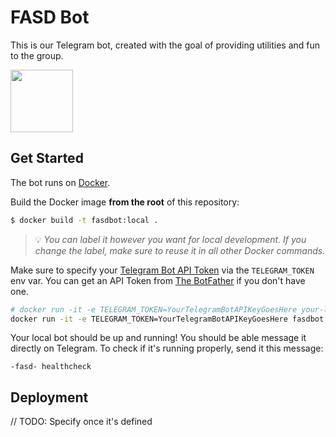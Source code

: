 # FASD Bot

This is our Telegram bot, created with the goal of providing utilities and fun to the group.

<img src="https://image.ibb.co/f24syR/3ca6c26c_e812_4e24_b3f6_bd279a2e0cd4.jpg" width="100"/>

## Get Started
The bot runs on [Docker](https://docs.docker.com/engine/install/).

Build the Docker image **from the root** of this repository:

```bash
$ docker build -t fasdbot:local .
```

> :bulb: _You can label it however you want for local development. If you change the label, make sure to reuse it in all other Docker commands._

Make sure to specify your [Telegram Bot API Token](https://core.telegram.org/bots) via the `TELEGRAM_TOKEN` env var. You can get an API Token from [The BotFather](https://t.me/botfather) if you don't have one.

```bash
# docker run -it -e TELEGRAM_TOKEN=YourTelegramBotAPIKeyGoesHere your-label:your-tag
docker run -it -e TELEGRAM_TOKEN=YourTelegramBotAPIKeyGoesHere fasdbot:local
```

Your local bot should be up and running! You should be able message it directly on Telegram. To check if it's running properly, send it this message:

```
-fasd- healthcheck
```

## Deployment

// TODO: Specify once it's defined
